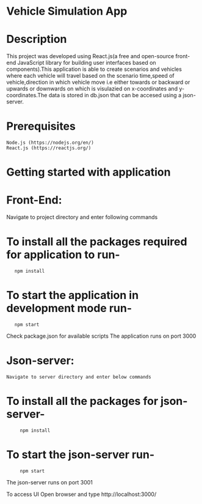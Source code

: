 # Vehicle Simulation App

# Description
This project was developed using React.js(a free and open-source front-end JavaScript library for building user interfaces based on components).This application is able to create scenarios and vehicles where each vehicle will travel based on the scenario time,speed of vehicle,direction in which vehicle move i.e either towards or backward or upwards or downwards on which is visulazied on x-coordinates and y-coordinates.The data is stored in db.json that can be accesed using a json-server.     

# Prerequisites 
    Node.js (https://nodejs.org/en/) 
    React.js (https://reactjs.org/)

# Getting started with application


 # Front-End:
   Navigate to project directory and enter following commands
   # To install all the packages required for application to run-
       npm install
   # To start the application in development mode run-
       npm start
  Check package.json for available scripts
  The application runs on port 3000
  # Json-server:
    Navigate to server directory and enter below commands
  #  To install all the packages for json-server- 
         npm install
  #  To start the json-server run-
         npm start
  The json-server runs on port 3001

To access UI Open browser and type http://localhost:3000/
